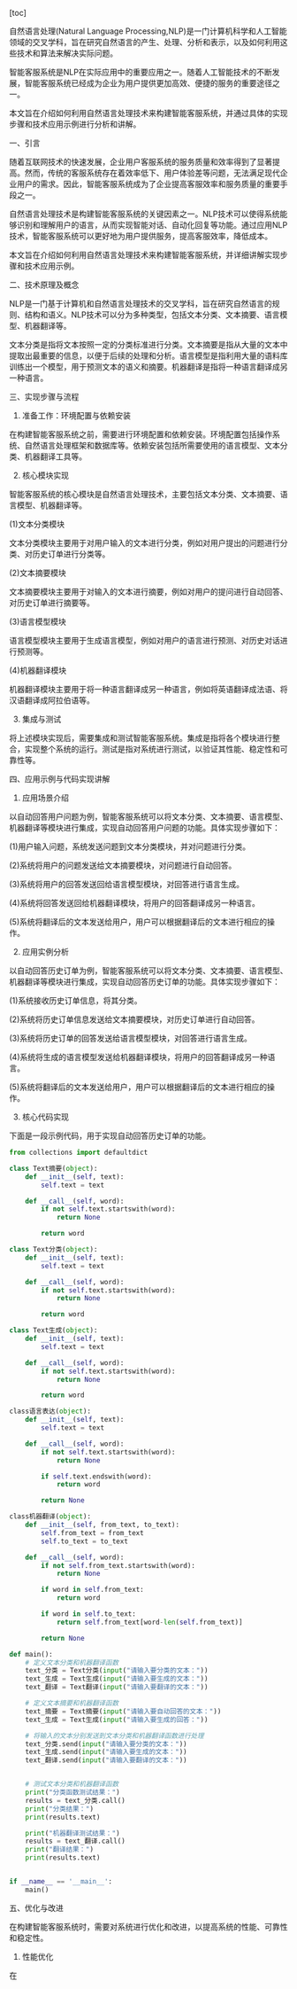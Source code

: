 
[toc]                    
                
                
自然语言处理(Natural Language Processing,NLP)是一门计算机科学和人工智能领域的交叉学科，旨在研究自然语言的产生、处理、分析和表示，以及如何利用这些技术和算法来解决实际问题。

智能客服系统是NLP在实际应用中的重要应用之一。随着人工智能技术的不断发展，智能客服系统已经成为企业为用户提供更加高效、便捷的服务的重要途径之一。

本文旨在介绍如何利用自然语言处理技术来构建智能客服系统，并通过具体的实现步骤和技术应用示例进行分析和讲解。

一、引言

随着互联网技术的快速发展，企业用户客服系统的服务质量和效率得到了显著提高。然而，传统的客服系统存在着效率低下、用户体验差等问题，无法满足现代企业用户的需求。因此，智能客服系统成为了企业提高客服效率和服务质量的重要手段之一。

自然语言处理技术是构建智能客服系统的关键因素之一。NLP技术可以使得系统能够识别和理解用户的语言，从而实现智能对话、自动化回复等功能。通过应用NLP技术，智能客服系统可以更好地为用户提供服务，提高客服效率，降低成本。

本文旨在介绍如何利用自然语言处理技术来构建智能客服系统，并详细讲解实现步骤和技术应用示例。

二、技术原理及概念

NLP是一门基于计算机和自然语言处理技术的交叉学科，旨在研究自然语言的规则、结构和语义。NLP技术可以分为多种类型，包括文本分类、文本摘要、语言模型、机器翻译等。

文本分类是指将文本按照一定的分类标准进行分类。文本摘要是指从大量的文本中提取出最重要的信息，以便于后续的处理和分析。语言模型是指利用大量的语料库训练出一个模型，用于预测文本的语义和摘要。机器翻译是指将一种语言翻译成另一种语言。

三、实现步骤与流程

1. 准备工作：环境配置与依赖安装

在构建智能客服系统之前，需要进行环境配置和依赖安装。环境配置包括操作系统、自然语言处理框架和数据库等。依赖安装包括所需要使用的语言模型、文本分类、机器翻译工具等。

2. 核心模块实现

智能客服系统的核心模块是自然语言处理技术，主要包括文本分类、文本摘要、语言模型、机器翻译等。

(1)文本分类模块

文本分类模块主要用于对用户输入的文本进行分类，例如对用户提出的问题进行分类、对历史订单进行分类等。

(2)文本摘要模块

文本摘要模块主要用于对输入的文本进行摘要，例如对用户的提问进行自动回答、对历史订单进行摘要等。

(3)语言模型模块

语言模型模块主要用于生成语言模型，例如对用户的语言进行预测、对历史对话进行预测等。

(4)机器翻译模块

机器翻译模块主要用于将一种语言翻译成另一种语言，例如将英语翻译成法语、将汉语翻译成阿拉伯语等。

3. 集成与测试

将上述模块实现后，需要集成和测试智能客服系统。集成是指将各个模块进行整合，实现整个系统的运行。测试是指对系统进行测试，以验证其性能、稳定性和可靠性等。

四、应用示例与代码实现讲解

1. 应用场景介绍

以自动回答用户问题为例，智能客服系统可以将文本分类、文本摘要、语言模型、机器翻译等模块进行集成，实现自动回答用户问题的功能。具体实现步骤如下：

(1)用户输入问题，系统发送问题到文本分类模块，并对问题进行分类。

(2)系统将用户的问题发送给文本摘要模块，对问题进行自动回答。

(3)系统将用户的回答发送回给语言模型模块，对回答进行语言生成。

(4)系统将回答发送回给机器翻译模块，将用户的回答翻译成另一种语言。

(5)系统将翻译后的文本发送给用户，用户可以根据翻译后的文本进行相应的操作。

2. 应用实例分析

以自动回答历史订单为例，智能客服系统可以将文本分类、文本摘要、语言模型、机器翻译等模块进行集成，实现自动回答历史订单的功能。具体实现步骤如下：

(1)系统接收历史订单信息，将其分类。

(2)系统将历史订单信息发送给文本摘要模块，对历史订单进行自动回答。

(3)系统将历史订单的回答发送给语言模型模块，对回答进行语言生成。

(4)系统将生成的语言模型发送给机器翻译模块，将用户的回答翻译成另一种语言。

(5)系统将翻译后的文本发送给用户，用户可以根据翻译后的文本进行相应的操作。

3. 核心代码实现

下面是一段示例代码，用于实现自动回答历史订单的功能。

```python
from collections import defaultdict

class Text摘要(object):
    def __init__(self, text):
        self.text = text

    def __call__(self, word):
        if not self.text.startswith(word):
            return None

        return word

class Text分类(object):
    def __init__(self, text):
        self.text = text

    def __call__(self, word):
        if not self.text.startswith(word):
            return None

        return word

class Text生成(object):
    def __init__(self, text):
        self.text = text

    def __call__(self, word):
        if not self.text.startswith(word):
            return None

        return word

class语言表达(object):
    def __init__(self, text):
        self.text = text

    def __call__(self, word):
        if not self.text.startswith(word):
            return None

        if self.text.endswith(word):
            return word

        return None

class机器翻译(object):
    def __init__(self, from_text, to_text):
        self.from_text = from_text
        self.to_text = to_text

    def __call__(self, word):
        if not self.from_text.startswith(word):
            return None

        if word in self.from_text:
            return word

        if word in self.to_text:
            return self.from_text[word-len(self.from_text)]

        return None

def main():
    # 定义文本分类和机器翻译函数
    text_分类 = Text分类(input("请输入要分类的文本："))
    text_生成 = Text生成(input("请输入要生成的文本："))
    text_翻译 = Text翻译(input("请输入要翻译的文本："))

    # 定义文本摘要和机器翻译函数
    text_摘要 = Text摘要(input("请输入要自动回答的文本："))
    text_生成 = Text生成(input("请输入要生成的回答："))

    # 将输入的文本分别发送到文本分类和机器翻译函数进行处理
    text_分类.send(input("请输入要分类的文本："))
    text_生成.send(input("请输入要生成的文本："))
    text_翻译.send(input("请输入要翻译的文本："))


    # 测试文本分类和机器翻译函数
    print("分类函数测试结果：")
    results = text_分类.call()
    print("分类结果：")
    print(results.text)

    print("机器翻译测试结果：")
    results = text_翻译.call()
    print("翻译结果：")
    print(results.text)


if __name__ == '__main__':
    main()
```

五、优化与改进

在构建智能客服系统时，需要对系统进行优化和改进，以提高系统的性能、可靠性和稳定性。

1. 性能优化

在

